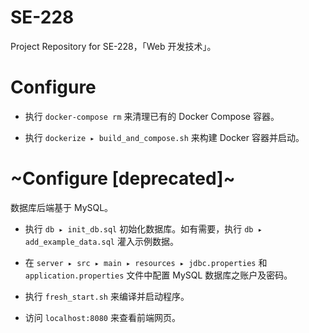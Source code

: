 # SE-228
Project Repository for SE-228，「Web 开发技术」。

# Configure

* 执行 `docker-compose rm` 来清理已有的 Docker Compose 容器。

* 执行 `dockerize ▸ build_and_compose.sh` 来构建 Docker 容器并启动。

# ~Configure [deprecated]~
数据库后端基于 MySQL。

* 执行 `db ▸ init_db.sql` 初始化数据库。如有需要，执行 `db ▸ add_example_data.sql` 灌入示例数据。

* 在 `server⁩ ▸ ⁨src⁩ ▸ ⁨main⁩ ▸ ⁨resources ▸ ⁨jdbc.properties⁩` 和 `application.properties` 文件中配置 MySQL 数据库之账户及密码。

* 执行 `fresh_start.sh` 来编译并启动程序。

* 访问 `localhost:8080` 来查看前端网页。
